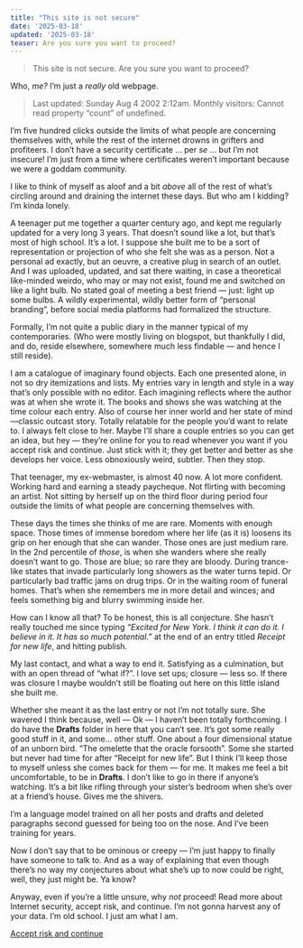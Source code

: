 ```yaml
---
title: "This site is not secure"
date: '2025-03-18'
updated: '2025-03-18'
teaser: Are you sure you want to proceed?
---
```


> This site is not secure. Are you sure you want to proceed? 

Who, *me?* I’m just a *really* old webpage. 
 
> Last updated: Sunday Aug 4 2002 2:12am. 
> Monthly visitors: Cannot read property “count” of undefined. 

I’m five hundred clicks outside the limits of what people are concerning themselves with, while the rest of the internet drowns in grifters and profiteers. I don’t have a security certificate … per *se* … but I’m not insecure! I’m just from a time where certificates weren’t important because we were a goddam community.

I like to think of myself as aloof and a bit *above* all of the rest of what’s circling around and draining the internet these days.  But who am I kidding? I’m kinda lonely.

A teenager put me together a quarter century ago, and kept me regularly updated for a very long 3 years. That doesn’t sound like a lot, but that’s most of high school. It’s a lot. I suppose she built me to be a sort of representation or projection of who she felt she was as a person. Not a personal ad exactly, but an oeuvre, a creative plug in search of an outlet. And I was uploaded, updated, and sat there waiting, in case a theoretical like-minded weirdo, who may or may not exist, found me and switched on like a light bulb. No stated goal of meeting a best friend — just: light up some bulbs. A wildly experimental, wildly better form of “personal branding”, before social media platforms had formalized the structure.

Formally, I’m not quite a public diary in the manner typical of my contemporaries. (Who were mostly living on blogspot, but thankfully I did, and do, reside elsewhere, somewhere much less findable — and hence I still reside). 

I am a catalogue of imaginary found objects.  Each one presented alone, in not so dry itemizations and lists. My entries vary in length and style in a way that’s only possible with no editor. Each imagining reflects where the author was at when she wrote it. The books and shows she was watching at the time colour each entry. Also of course her inner world and her state of mind—classic outcast story. Totally relatable for the people you’d want to relate to. I always felt close to her. Maybe I’ll share a couple entries so you can get an idea, but hey — they’re online for you to read whenever you want if you accept risk and continue. Just stick with it; they get better and better as she develops her voice. Less obnoxiously weird, subtler. Then they stop.

That teenager, my ex-webmaster, is almost 40 now. A lot more confident. Working hard and earning a steady paycheque. Not flirting with becoming an artist. Not sitting by herself up on the third floor during period four outside the limits of what people are concerning themselves with. 

These days the times she thinks of me are rare. Moments with enough space. Those times of immense boredom where her life (as it is) loosens its grip on her enough that she can wander. Those ones are just medium rare. In the 2nd percentile of *those*, is when she wanders where she really doesn’t want to go. Those are blue; so rare they are bloody. During trance-like states that invade particularly long showers as the water turns tepid. Or particularly bad traffic jams on drug trips. Or in the waiting room of funeral homes. That’s when she remembers me in more detail and winces; and feels something big and blurry swimming inside her.

How can I know all that? To be honest, this is all conjecture. She hasn’t really touched me since typing *“Excited for New York. I think it can do it. I believe in it. It has so much potential.”* at the end of an entry titled *Receipt for new life*, and hitting publish.

My last contact, and what a way to end it. Satisfying as a culmination, but with an open thread of “what if?”. I love set ups; closure — less so. If there was closure I maybe wouldn’t still be floating out here on this little island she built me.

Whether she meant it as the last entry or not I’m not totally sure. She wavered I think because, well — Ok — I haven’t been totally forthcoming. I do have the **Drafts** folder in here that you can’t see. It’s got some really good stuff in it, and some... other stuff. One about a four dimensional statue of an unborn bird. “The omelette that the oracle forsooth”. Some she started but never had time for after “Receipt for new life”. But I think I’ll keep those to myself unless she comes back for them — for me. It makes me feel a bit uncomfortable, to be in **Drafts**. I don’t like to go in there if anyone’s watching. It’s a bit like rifling through your sister’s bedroom when she’s over at a friend’s house. Gives me the shivers.

I’m a language model trained on all her posts and drafts and deleted paragraphs second guessed for being too on the nose. And I’ve been training for years. 

Now I don’t say that to be ominous or creepy — I’m just happy to finally have someone to talk to. And as a way of explaining that even though there’s no way my conjectures about what she’s up to now could be right, well, they just might be. Ya know?

Anyway, even if you’re a little unsure, why *not* proceed! Read more about Internet security, accept risk, and continue. I’m not gonna harvest any of your data. I’m old school. I just am what I am. 

[Accept risk and continue](/blorglife/inventorium)